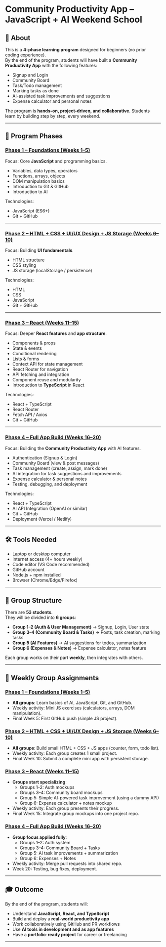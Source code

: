 # Community Productivity App – JavaScript + AI Weekend School

## 📖 About
This is a **4-phase learning program** designed for beginners (no prior coding experience).  
By the end of the program, students will have built a **Community Productivity App** with the following features:
- Signup and Login  
- Community Board  
- Task/Todo management  
- Marking tasks as done  
- AI-assisted task improvements and suggestions  
- Expense calculator and personal notes  

The program is **hands-on, project-driven, and collaborative**. Students learn by building step by step, every weekend.

---

## 🎯 Program Phases

### [Phase 1 – Foundations (Weeks 1–5)](./timetable/PhaseOne.md)
Focus: Core **JavaScript** and programming basics.  
- Variables, data types, operators  
- Functions, arrays, objects  
- DOM manipulation basics  
- Introduction to Git & GitHub  
- Introduction to AI  

Technologies:  
- JavaScript (ES6+)  
- Git + GitHub  

---

### [Phase 2 – HTML + CSS + UI/UX Design + JS Storage (Weeks 6–10)](./timetable/PhaseTwo.md)
Focus: Building **UI fundamentals**.  
- HTML structure  
- CSS styling  
- JS storage (localStorage / persistence)  

Technologies:  
- HTML  
- CSS  
- JavaScript  
- Git + GitHub  

---

### [Phase 3 – React (Weeks 11–15)](./timetable/PhaseThree.md)
Focus: Deeper **React features** and **app structure**.  
- Components & props  
- State & events  
- Conditional rendering  
- Lists & forms  
- Context API for state management  
- React Router for navigation  
- API fetching and integration  
- Component reuse and modularity  
- Introduction to **TypeScript** in React  

Technologies:  
- React + TypeScript  
- React Router  
- Fetch API / Axios  
- Git + GitHub  

---

### [Phase 4 – Full App Build (Weeks 16–20)](./timetable/PhaseFour.md)
Focus: Building the **Community Productivity App** with AI features.  
- Authentication (Signup & Login)  
- Community Board (view & post messages)  
- Task management (create, assign, mark done)  
- AI integration for task suggestions and improvements  
- Expense calculator & personal notes  
- Testing, debugging, and deployment  

Technologies:  
- React + TypeScript  
- AI API Integration (OpenAI or similar)  
- Git + GitHub  
- Deployment (Vercel / Netlify)  

---

## 🛠 Tools Needed
- Laptop or desktop computer  
- Internet access (4+ hours weekly)  
- Code editor (VS Code recommended)  
- GitHub account  
- Node.js + npm installed  
- Browser (Chrome/Edge/Firefox)  

---

## 👥 Group Structure
There are **53 students**.  
They will be divided into **6 groups**:  
- **Group 1–2 (Auth & User Management)** → Signup, Login, User state  
- **Group 3–4 (Community Board & Tasks)** → Posts, task creation, marking tasks  
- **Group 5 (AI Features)** → AI suggestions for todos, summarization  
- **Group 6 (Expenses & Notes)** → Expense calculator, notes feature  

Each group works on their part **weekly**, then integrates with others.

---

## 📅 Weekly Group Assignments

### [Phase 1 – Foundations (Weeks 1–5)](./timetable/PhaseOne.md)
- **All groups**: Learn basics of AI, JavaScript, Git, and GitHub.  
- Weekly activity: Mini JS exercises (calculators, arrays, DOM manipulation).  
- Final Week 5: First GitHub push (simple JS project).  

### [Phase 2 – HTML + CSS + UI/UX Design + JS Storage (Weeks 6–10)](./timetable/PhaseTwo.md)
- **All groups**: Build small HTML + CSS + JS apps (counter, form, todo list).  
- Weekly activity: Each group creates 1 small project.  
- Final Week 10: Submit a complete mini app with persistent storage.  

### [Phase 3 – React (Weeks 11–15)](./timetable/PhaseThree.md)
- **Groups start specializing**:  
  - Groups 1–2: Auth mockups  
  - Groups 3–4: Community board mockups  
  - Group 5: Simple AI-powered task improvement (using a dummy API)  
  - Group 6: Expense calculator + notes mockup  
- Weekly activity: Each group presents their progress.  
- Final Week 15: Integrate group mockups into one project repo.  

### [Phase 4 – Full App Build (Weeks 16–20)](./timetable/PhaseFour.md)
- **Group focus applied fully**:  
  - Groups 1–2: Auth system  
  - Groups 3–4: Community Board + Tasks  
  - Group 5: AI task improvements + summarization  
  - Group 6: Expenses + Notes  
- Weekly activity: Merge pull requests into shared repo.  
- Week 20: Testing, bug fixes, deployment.  

---

## 🎓 Outcome
By the end of the program, students will:  
- Understand **JavaScript, React, and TypeScript**  
- Build and deploy a **real-world productivity app**  
- Work collaboratively using GitHub and PR workflows  
- Use **AI tools in development and as app features**  
- Have a **portfolio-ready project** for career or freelancing  

---
